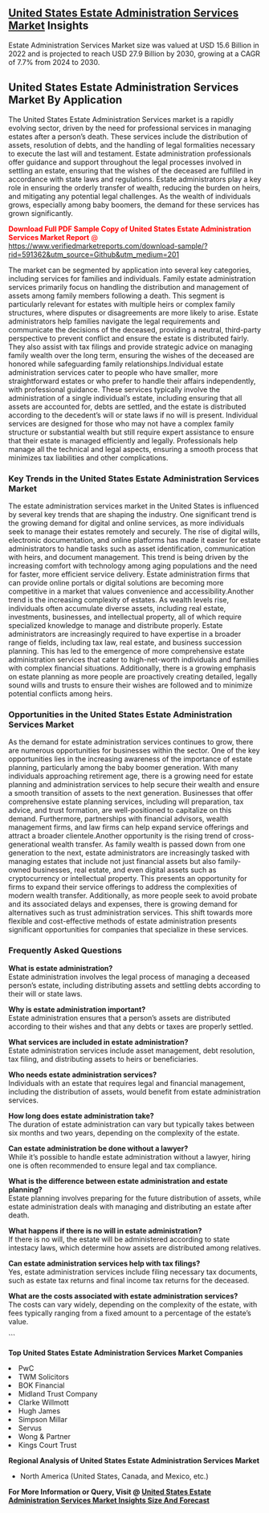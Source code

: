 <h2><a href="https://www.verifiedmarketreports.com/download-sample/?rid=591362&amp;utm_source=Github&amp;utm_medium=201" target="_blank">United States Estate Administration Services Market</a> Insights</h2><p>Estate Administration Services Market size was valued at USD 15.6 Billion in 2022 and is projected to reach USD 27.9 Billion by 2030, growing at a CAGR of 7.7% from 2024 to 2030.</p><p><h2>United States Estate Administration Services Market By Application</h2>The United States Estate Administration Services market is a rapidly evolving sector, driven by the need for professional services in managing estates after a person’s death. These services include the distribution of assets, resolution of debts, and the handling of legal formalities necessary to execute the last will and testament. Estate administration professionals offer guidance and support throughout the legal processes involved in settling an estate, ensuring that the wishes of the deceased are fulfilled in accordance with state laws and regulations. Estate administrators play a key role in ensuring the orderly transfer of wealth, reducing the burden on heirs, and mitigating any potential legal challenges. As the wealth of individuals grows, especially among baby boomers, the demand for these services has grown significantly.<p><span class=""><span style="color: #ff0000;"><strong>Download Full PDF Sample Copy of United States Estate Administration Services Market Report</strong> @ </span><a href="https://www.verifiedmarketreports.com/download-sample/?rid=591362&amp;utm_source=Github&amp;utm_medium=201" target="_blank">https://www.verifiedmarketreports.com/download-sample/?rid=591362&amp;utm_source=Github&amp;utm_medium=201</a></span></p>The market can be segmented by application into several key categories, including services for families and individuals. Family estate administration services primarily focus on handling the distribution and management of assets among family members following a death. This segment is particularly relevant for estates with multiple heirs or complex family structures, where disputes or disagreements are more likely to arise. Estate administrators help families navigate the legal requirements and communicate the decisions of the deceased, providing a neutral, third-party perspective to prevent conflict and ensure the estate is distributed fairly. They also assist with tax filings and provide strategic advice on managing family wealth over the long term, ensuring the wishes of the deceased are honored while safeguarding family relationships.Individual estate administration services cater to people who have smaller, more straightforward estates or who prefer to handle their affairs independently, with professional guidance. These services typically involve the administration of a single individual’s estate, including ensuring that all assets are accounted for, debts are settled, and the estate is distributed according to the decedent’s will or state laws if no will is present. Individual services are designed for those who may not have a complex family structure or substantial wealth but still require expert assistance to ensure that their estate is managed efficiently and legally. Professionals help manage all the technical and legal aspects, ensuring a smooth process that minimizes tax liabilities and other complications.<h3>Key Trends in the United States Estate Administration Services Market</h3>The estate administration services market in the United States is influenced by several key trends that are shaping the industry. One significant trend is the growing demand for digital and online services, as more individuals seek to manage their estates remotely and securely. The rise of digital wills, electronic documentation, and online platforms has made it easier for estate administrators to handle tasks such as asset identification, communication with heirs, and document management. This trend is being driven by the increasing comfort with technology among aging populations and the need for faster, more efficient service delivery. Estate administration firms that can provide online portals or digital solutions are becoming more competitive in a market that values convenience and accessibility.Another trend is the increasing complexity of estates. As wealth levels rise, individuals often accumulate diverse assets, including real estate, investments, businesses, and intellectual property, all of which require specialized knowledge to manage and distribute properly. Estate administrators are increasingly required to have expertise in a broader range of fields, including tax law, real estate, and business succession planning. This has led to the emergence of more comprehensive estate administration services that cater to high-net-worth individuals and families with complex financial situations. Additionally, there is a growing emphasis on estate planning as more people are proactively creating detailed, legally sound wills and trusts to ensure their wishes are followed and to minimize potential conflicts among heirs.<h3>Opportunities in the United States Estate Administration Services Market</h3>As the demand for estate administration services continues to grow, there are numerous opportunities for businesses within the sector. One of the key opportunities lies in the increasing awareness of the importance of estate planning, particularly among the baby boomer generation. With many individuals approaching retirement age, there is a growing need for estate planning and administration services to help secure their wealth and ensure a smooth transition of assets to the next generation. Businesses that offer comprehensive estate planning services, including will preparation, tax advice, and trust formation, are well-positioned to capitalize on this demand. Furthermore, partnerships with financial advisors, wealth management firms, and law firms can help expand service offerings and attract a broader clientele.Another opportunity is the rising trend of cross-generational wealth transfer. As family wealth is passed down from one generation to the next, estate administrators are increasingly tasked with managing estates that include not just financial assets but also family-owned businesses, real estate, and even digital assets such as cryptocurrency or intellectual property. This presents an opportunity for firms to expand their service offerings to address the complexities of modern wealth transfer. Additionally, as more people seek to avoid probate and its associated delays and expenses, there is growing demand for alternatives such as trust administration services. This shift towards more flexible and cost-effective methods of estate administration presents significant opportunities for companies that specialize in these services.<h3>Frequently Asked Questions</h3><p><b>What is estate administration?</b><br> Estate administration involves the legal process of managing a deceased person’s estate, including distributing assets and settling debts according to their will or state laws.</p><p><b>Why is estate administration important?</b><br> Estate administration ensures that a person’s assets are distributed according to their wishes and that any debts or taxes are properly settled.</p><p><b>What services are included in estate administration?</b><br> Estate administration services include asset management, debt resolution, tax filing, and distributing assets to heirs or beneficiaries.</p><p><b>Who needs estate administration services?</b><br> Individuals with an estate that requires legal and financial management, including the distribution of assets, would benefit from estate administration services.</p><p><b>How long does estate administration take?</b><br> The duration of estate administration can vary but typically takes between six months and two years, depending on the complexity of the estate.</p><p><b>Can estate administration be done without a lawyer?</b><br> While it’s possible to handle estate administration without a lawyer, hiring one is often recommended to ensure legal and tax compliance.</p><p><b>What is the difference between estate administration and estate planning?</b><br> Estate planning involves preparing for the future distribution of assets, while estate administration deals with managing and distributing an estate after death.</p><p><b>What happens if there is no will in estate administration?</b><br> If there is no will, the estate will be administered according to state intestacy laws, which determine how assets are distributed among relatives.</p><p><b>Can estate administration services help with tax filings?</b><br> Yes, estate administration services include filing necessary tax documents, such as estate tax returns and final income tax returns for the deceased.</p><p><b>What are the costs associated with estate administration services?</b><br> The costs can vary widely, depending on the complexity of the estate, with fees typically ranging from a fixed amount to a percentage of the estate’s value.</p>```</p><p><strong>Top United States Estate Administration Services Market Companies</strong></p><div data-test-id=""><p><li>PwC</li><li> TWM Solicitors</li><li> BOK Financial</li><li> Midland Trust Company</li><li> Clarke Willmott</li><li> Hugh James</li><li> Simpson Millar</li><li> Servus</li><li> Wong & Partner</li><li> Kings Court Trust</li></p><div><strong>Regional Analysis of&nbsp;United States Estate Administration Services Market</strong></div><ul><li dir="ltr"><p dir="ltr">North America&nbsp;(United States, Canada, and Mexico, etc.)</p></li></ul><p><strong>For More Information or Query, Visit @&nbsp;</strong><strong><a href="https://www.verifiedmarketreports.com/product/estate-administration-services-market/?utm_source=Github&amp;utm_medium=201" target="_blank">United States Estate Administration Services Market Insights Size And Forecast</a></strong></p></div>
